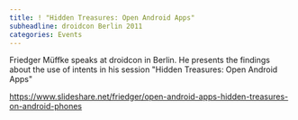 ```yaml
---
title: ! "Hidden Treasures: Open Android Apps"
subheadline: droidcon Berlin 2011
categories: Events
---
```


Friedger Müffke speaks at droidcon in Berlin. He presents the findings about
the use of intents in his session "Hidden Treasures: Open Android Apps"

https://www.slideshare.net/friedger/open-android-apps-hidden-treasures-on-android-phones
